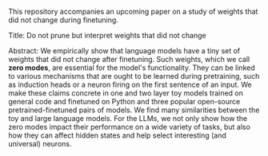 This repository accompanies an upcoming paper on a study of weights that did not change during finetuning. 

Title: Do not prune but interpret weights that did not change

Abstract: We empirically show that language models have a tiny set of weights that did not change after finetuning. Such weights, which we call __zero modes__, are essential for the model's functionality. They can be linked to various mechanisms that are ought to be learned during pretraining, such as induction heads or a neuron firing on the first sentence of an input. We make these claims concrete in one and two layer toy models trained on general code and finetuned on Python and three popular open-source pretrained-finetuned pairs of models. We find many similarities between the toy and large language models. For the LLMs, we not only show how the zero modes impact their performance on a wide variety of tasks, but also how they can affect hidden states and help select interesting (and universal) neurons.
